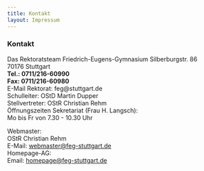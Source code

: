 ```yaml
---
title: Kontakt
layout: Impressum
---
```



<h3><i class="fa fa-envelope"></i> Kontakt</h3>

  <p>Das Rektoratsteam Friedrich-Eugens-Gymnasium
    Silberburgstr. 86<br>
    70176 Stuttgart<br>
    <b><i class="fa fa-phone"></i> Tel.: 0711/216-60990</b><br>
    <b><i class="fa fa-phone"></i> Fax: 0711/216-60980</b><br>
    E-Mail Rektorat: feg@stuttgart.de<br>
    Schulleiter: OStD Martin Dupper<br>
    Stellvertreter: OStR Christian Rehm<br>
    Öffnungszeiten Sekretariat (Frau H. Langsch):<br>
    Mo bis Fr von 7.30 - 10.30 Uhr</p>
    
  <p>Webmaster:<br>
    OStR Christian Rehm<br>
    <i class="fa fa-envelope"></i> E-Mail: <a href="mailto:webmaster@feg-stuttgart.de">webmaster@feg-stuttgart.de</a><br>
    Homepage-AG:<br>
    <i class="fa fa-envelope"></i> Email: <a href="mailto:homepage@feg-stuttgart.de">homepage@feg-stuttgart.de</a></p>
